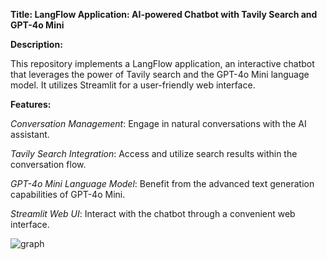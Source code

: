 **Title: LangFlow Application: AI-powered Chatbot with Tavily Search and GPT-4o Mini**

**Description:**

This repository implements a LangFlow application, an interactive chatbot that leverages the power of Tavily search and the GPT-4o Mini language model. It utilizes Streamlit for a user-friendly web interface.

**Features:**

_Conversation Management_:        Engage in natural conversations with the AI assistant.

_Tavily Search Integration_:      Access and utilize search results within the conversation flow.

_GPT-4o Mini Language Model_:     Benefit from the advanced text generation capabilities of GPT-4o Mini.

_Streamlit Web UI_:               Interact with the chatbot through a convenient web interface.

![graph](https://github.com/user-attachments/assets/1de6dd35-2240-4c3d-b322-4abc907afd14)
